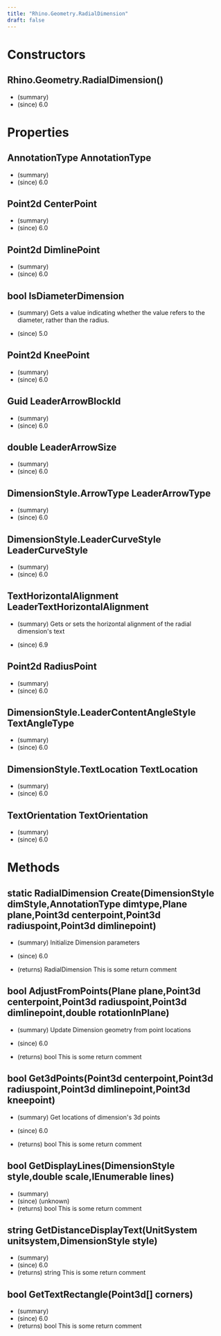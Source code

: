 ```yaml
---
title: "Rhino.Geometry.RadialDimension"
draft: false
---
```


# Constructors
## Rhino.Geometry.RadialDimension()
- (summary) 
- (since) 6.0
# Properties
## AnnotationType AnnotationType
- (summary) 
- (since) 6.0
## Point2d CenterPoint
- (summary) 
- (since) 6.0
## Point2d DimlinePoint
- (summary) 
- (since) 6.0
## bool IsDiameterDimension
- (summary) 
     Gets a value indicating whether the value refers to the diameter, rather than the radius.
     
- (since) 5.0
## Point2d KneePoint
- (summary) 
- (since) 6.0
## Guid LeaderArrowBlockId
- (summary) 
- (since) 6.0
## double LeaderArrowSize
- (summary) 
- (since) 6.0
## DimensionStyle.ArrowType LeaderArrowType
- (summary) 
- (since) 6.0
## DimensionStyle.LeaderCurveStyle LeaderCurveStyle
- (summary) 
- (since) 6.0
## TextHorizontalAlignment LeaderTextHorizontalAlignment
- (summary) 
     Gets or sets the horizontal alignment of the radial dimension's text
     
- (since) 6.9
## Point2d RadiusPoint
- (summary) 
- (since) 6.0
## DimensionStyle.LeaderContentAngleStyle TextAngleType
- (summary) 
- (since) 6.0
## DimensionStyle.TextLocation TextLocation
- (summary) 
- (since) 6.0
## TextOrientation TextOrientation
- (summary) 
- (since) 6.0
# Methods
## static RadialDimension Create(DimensionStyle dimStyle,AnnotationType dimtype,Plane plane,Point3d centerpoint,Point3d radiuspoint,Point3d dimlinepoint)
- (summary) 
     Initialize Dimension parameters
     
- (since) 6.0
- (returns) RadialDimension This is some return comment
## bool AdjustFromPoints(Plane plane,Point3d centerpoint,Point3d radiuspoint,Point3d dimlinepoint,double rotationInPlane)
- (summary) 
     Update Dimension geometry from point locations
     
- (since) 6.0
- (returns) bool This is some return comment
## bool Get3dPoints(Point3d centerpoint,Point3d radiuspoint,Point3d dimlinepoint,Point3d kneepoint)
- (summary) 
     Get locations of dimension's 3d points
     
- (since) 6.0
- (returns) bool This is some return comment
## bool GetDisplayLines(DimensionStyle style,double scale,IEnumerable<Line> lines)
- (summary) 
- (since) (unknown)
- (returns) bool This is some return comment
## string GetDistanceDisplayText(UnitSystem unitsystem,DimensionStyle style)
- (summary) 
- (since) 6.0
- (returns) string This is some return comment
## bool GetTextRectangle(Point3d[] corners)
- (summary) 
- (since) 6.0
- (returns) bool This is some return comment
